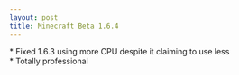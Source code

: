 ```yaml
---
layout: post
title: Minecraft Beta 1.6.4
---
```

\* Fixed 1.6.3 using more CPU despite it claiming to use less<br>
\* Totally professional<br>
